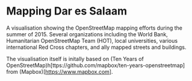 # Mapping Dar es Salaam

A visualisation showing the OpenStreetMap mapping efforts during the summer of 2015. Several organizations including the World Bank, Humanitarian OpenStreetMap Team (HOT), local universities, various international Red Cross chapters, and ally mapped streets and buildings.

The visualisation itself is initally based on (Ten Years of OpenStreetMap)h[ttps://github.com/mapbox/ten-years-openstreetmap] from (Mapbox)[https://www.mapbox.com].